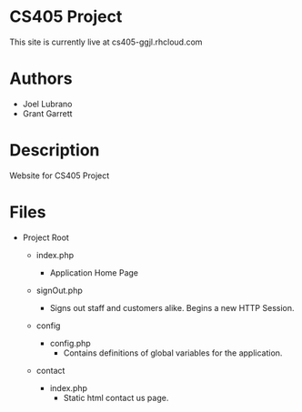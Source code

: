 CS405 Project
=============

This site is currently live at cs405-ggjl.rhcloud.com

Authors
=======

* Joel Lubrano
* Grant Garrett

Description
===========

Website for CS405 Project

Files
=====

* Project Root
    * index.php
        * Application Home Page

    * signOut.php
        * Signs out staff and customers alike.  Begins a new HTTP Session.

    * config
        * config.php
            * Contains definitions of global variables for the application.

    * contact
        * index.php
            * Static html contact us page.

